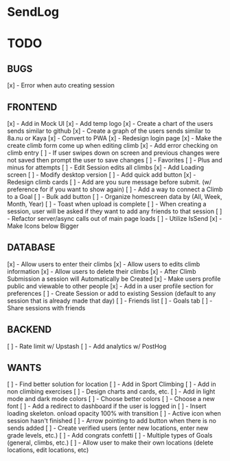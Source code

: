 # SendLog

# TODO

## BUGS

[x] - Error when auto creating session

## FRONTEND

[x] - Add in Mock UI
[x] - Add temp logo
[x] - Create a chart of the users sends similar to github
[x] - Create a graph of the users sends similar to 8a.nu or Kaya
[x] - Convert to PWA
[x] - Redesign login page
[x] - Make the create climb form come up when editing climb
[x] - Add error checking on climb entry
[ ] - If user swipes down on screen and previous changes were not saved then prompt the user to save changes
[ ] - Favorites
[ ] - Plus and minus for attempts
[ ] - Edit Session edits all climbs
[x] - Add Loading screen
[ ] - Modify desktop version
[ ] - Add quick add button
[x] - Redesign climb cards
[ ] - Add are you sure message before submit. (w/ preference for if you want to show again)
[ ] - Add a way to connect a Climb to a Goal
[ ] - Bulk add button
[ ] - Organize homescreen data by (All, Week, Month, Year)
[ ] - Toast when upload is complete
[ ] - When creating a session, user will be asked if they want to add any friends to that session
[ ] - Refactor server/async calls out of main page loads
[ ] - Utilize IsSend
[x] - Make Icons below Bigger

## DATABASE

[x] - Allow users to enter their climbs
[x] - Allow users to edits climb information
[x] - Allow users to delete their climbs
[x] - After Climb Submission a session will Automatically be Created
[x] - Make users profile public and viewable to other people
[x] - Add in a user profile section for preferences
[ ] - Create Session or add to existing Session (default to any session that is already made that day)
[ ] - Friends list
[ ] - Goals tab
[ ] - Share sessions with friends

## BACKEND

[ ] - Rate limit w/ Upstash
[ ] - Add analytics w/ PostHog

## WANTS

[ ] - Find better solution for location
[ ] - Add in Sport Climbing
[ ] - Add in non climbing exercises
[ ] - Design charts and cards, etc.
[ ] - Add in light mode and dark mode colors
[ ] - Choose better colors
[ ] - Choose a new font
[ ] - Add a redirect to dashboard if the user is logged in
[ ] - Insert loading skeleton. onload opacity 100% with transition
[ ] - Active icon when session hasn't finished
[ ] - Arrow pointing to add button when there is no sends added
[ ] - Create verified users (enter new locations, enter new grade levels, etc.)
[ ] - Add congrats confetti
[ ] - Multiple types of Goals (general, climbs, etc.)
[ ] - Allow user to make their own locations (delete locations, edit locations, etc)
